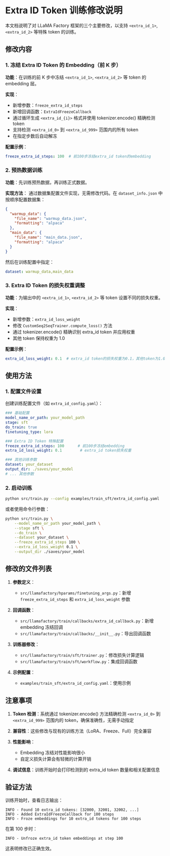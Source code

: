 # Extra ID Token 训练修改说明

本文档说明了对 LLaMA Factory 框架的三个主要修改，以支持 `<extra_id_1>`, `<extra_id_2>` 等特殊 token 的训练。

## 修改内容

### 1. 冻结 Extra ID Token 的 Embedding（前 K 步）

**功能**：在训练的前 K 步中冻结 `<extra_id_1>`, `<extra_id_2>` 等 token 的 embedding 层。

**实现**：
- 新增参数：`freeze_extra_id_steps`
- 新增回调函数：`ExtraIdFreezeCallback`
- 通过循环生成 `<extra_id_{i}>` 格式并使用 tokenizer.encode() 精确检测 token
- 支持检测 `<extra_id_0>` 到 `<extra_id_999>` 范围内的所有 token
- 在指定步数后自动解冻

**配置示例**：
```yaml
freeze_extra_id_steps: 100  # 前100步冻结extra_id token的embedding
```

### 2. 预热数据训练

**功能**：先训练预热数据，再训练正式数据。

**实现方法**：
通过数据集配置文件实现，无需修改代码。在 `dataset_info.json` 中按顺序配置数据集：

```json
{
  "warmup_data": {
    "file_name": "warmup_data.json",
    "formatting": "alpaca"
  },
  "main_data": {
    "file_name": "main_data.json", 
    "formatting": "alpaca"
  }
}
```

然后在训练配置中指定：
```yaml
dataset: warmup_data,main_data
```

### 3. Extra ID Token 的损失权重调整

**功能**：为输出中的 `<extra_id_1>`, `<extra_id_2>` 等 token 设置不同的损失权重。

**实现**：
- 新增参数：`extra_id_loss_weight`
- 修改 `CustomSeq2SeqTrainer.compute_loss()` 方法
- 通过 tokenizer.encode() 精确识别 extra_id token 并应用权重
- 其他 token 保持权重为 1.0

**配置示例**：
```yaml
extra_id_loss_weight: 0.1  # extra_id token的损失权重为0.1，其他token为1.0
```

## 使用方法

### 1. 配置文件设置

创建训练配置文件（如 `extra_id_config.yaml`）：

```yaml
### 基础配置
model_name_or_path: your_model_path
stage: sft
do_train: true
finetuning_type: lora

### Extra ID Token 特殊配置
freeze_extra_id_steps: 100      # 前100步冻结embedding
extra_id_loss_weight: 0.1        # extra_id token损失权重

### 其他训练参数
dataset: your_dataset
output_dir: ./saves/your_model
# ... 其他参数
```

### 2. 启动训练

```bash
python src/train.py --config examples/train_sft/extra_id_config.yaml
```

或者使用命令行参数：

```bash
python src/train.py \
    --model_name_or_path your_model_path \
    --stage sft \
    --do_train \
    --dataset your_dataset \
    --freeze_extra_id_steps 100 \
    --extra_id_loss_weight 0.1 \
    --output_dir ./saves/your_model
```

## 修改的文件列表

1. **参数定义**：
   - `src/llamafactory/hparams/finetuning_args.py`：新增 `freeze_extra_id_steps` 和 `extra_id_loss_weight` 参数

2. **回调函数**：
   - `src/llamafactory/train/callbacks/extra_id_callback.py`：新增 embedding 冻结回调
   - `src/llamafactory/train/callbacks/__init__.py`：导出回调函数

3. **训练器修改**：
   - `src/llamafactory/train/sft/trainer.py`：修改损失计算逻辑
   - `src/llamafactory/train/sft/workflow.py`：集成回调函数

4. **示例配置**：
   - `examples/train_sft/extra_id_config.yaml`：使用示例

## 注意事项

1. **Token 检测**：系统通过 tokenizer.encode() 方法精确检测 `<extra_id_0>` 到 `<extra_id_999>` 范围内的 token，确保准确性，无需手动指定

2. **兼容性**：这些修改与现有的训练方法（LoRA、Freeze、Full）完全兼容

3. **性能影响**：
   - Embedding 冻结对性能影响很小
   - 自定义损失计算会有轻微的计算开销

4. **调试信息**：训练开始时会打印检测到的 extra_id token 数量和相关配置信息

## 验证方法

训练开始时，查看日志输出：

```
INFO - Found 10 extra_id tokens: [32000, 32001, 32002, ...]
INFO - Added ExtraIdFreezeCallback for 100 steps
INFO - Froze embeddings for 10 extra_id tokens for 100 steps
```

在第 100 步时：

```
INFO - Unfroze extra_id token embeddings at step 100
```

这表明修改已正确生效。